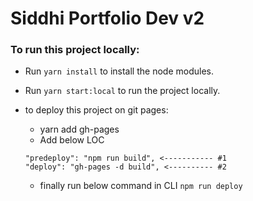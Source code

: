 # Siddhi Portfolio Dev v2

### To run this project locally:

  - Run `yarn install` to install the node modules.
  - Run `yarn start:local` to run the project locally.

- to deploy this project on git pages:
  - yarn add gh-pages
  - Add below LOC
  ```
  "predeploy": "npm run build", <----------- #1
  "deploy": "gh-pages -d build", <---------- #2
  ```
  - finally run below command in CLI
  `npm run deploy`
